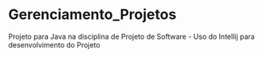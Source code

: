 # Gerenciamento_Projetos
Projeto para Java na disciplina de Projeto de Software - Uso do Intellij para desenvolvimento do Projeto
